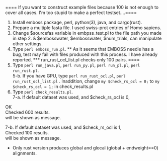 
==== If you want to construct example files because 100 is not enough to cover all cases. I'm too stupid to make a perfect testset....====
1. Install emboss package, perl, python(3), java, and cargo(rust).
2. Prepare a multiple fasta file. I used swiss-prot entries of Homo sapiens.
3. Change $sourcefas variable in embpss_test.pl to the file path you made in step 2. & $embosswater, $embosswater, $num_trials, can manipulate other settings.
4. Type `perl emboss_run.pl`.
** As it seems that EMBOSS needle has a bug, test may fail with files produced with this process. I have already reported.
*** run_rust_ocl_list.pl checks only 100 pairs.
====
5. Type `perl run_java.pl`, `perl run_py.pl`, `perl run_pl.pl`, `perl run_rust.pl`.  
5-b. If you have GPU, type `perl run_rust_ocl.pl`, `perl run_rust_ocl_list.pl` . Inaddition, change `my $check_rs_ocl = 0;` to `my $check_rs_ocl = 1;` in check_results.pl
6. Type `perl check_results.pl`.  
7-a. If default dataset was used, and  $check_rs_ocl is 0,  

OK  
Checked 600 results.  
will be shown as message.  

7-b. If default dataset was used, and  $check_rs_ocl is 1,  
Checked 100 results.  
will be shown as message.  


* Only rust version produces global and glocal (global + endweight==0) alignments.  

